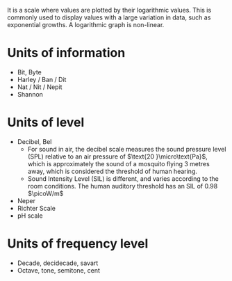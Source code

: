 It is a scale where values are plotted by their logarithmic values. This is commonly used to display values with a large variation in data, such as exponential growths. A logarithmic graph is non-linear.
# Units of information
- Bit, Byte
- Harley / Ban / Dit
- Nat / Nit / Nepit
- Shannon
# Units of level
- Decibel, Bel
	- For sound in air, the decibel scale measures the sound pressure level (SPL) relative to an air pressure of $\text{20 }\micro\text{Pa}$, which is approximately the sound of a mosquito flying 3 metres away, which is considered the threshold of human hearing.
	- Sound Intensity Level (SIL) is different, and varies according to the room conditions. The human auditory threshold has an SIL of 0.98 $\picoW/m$
- Neper
- Richter Scale
- pH scale
# Units of frequency level
- Decade, decidecade, savart
- Octave, tone, semitone, cent
